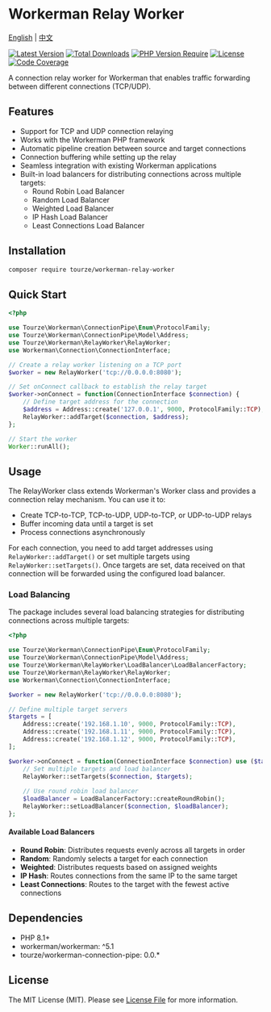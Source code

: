 # Workerman Relay Worker

[English](README.md) | [中文](README.zh-CN.md)

[![Latest Version](https://img.shields.io/packagist/v/tourze/workerman-relay-worker.svg?style=flat-square)](https://packagist.org/packages/tourze/workerman-relay-worker)
[![Total Downloads](https://img.shields.io/packagist/dt/tourze/workerman-relay-worker.svg?style=flat-square)](https://packagist.org/packages/tourze/workerman-relay-worker)
[![PHP Version Require](https://img.shields.io/packagist/php-v/tourze/workerman-relay-worker.svg?style=flat-square)](https://packagist.org/packages/tourze/workerman-relay-worker)
[![License](https://img.shields.io/packagist/l/tourze/workerman-relay-worker.svg?style=flat-square)](https://packagist.org/packages/tourze/workerman-relay-worker)
[![Code Coverage](https://img.shields.io/codecov/c/github/tourze/php-monorepo/master.svg?style=flat-square)](https://codecov.io/gh/tourze/php-monorepo)

A connection relay worker for Workerman that enables traffic forwarding between different connections (TCP/UDP).

## Features

- Support for TCP and UDP connection relaying
- Works with the Workerman PHP framework
- Automatic pipeline creation between source and target connections
- Connection buffering while setting up the relay
- Seamless integration with existing Workerman applications
- Built-in load balancers for distributing connections across multiple targets:
  - Round Robin Load Balancer
  - Random Load Balancer
  - Weighted Load Balancer
  - IP Hash Load Balancer
  - Least Connections Load Balancer

## Installation

```bash
composer require tourze/workerman-relay-worker
```

## Quick Start

```php
<?php

use Tourze\Workerman\ConnectionPipe\Enum\ProtocolFamily;
use Tourze\Workerman\ConnectionPipe\Model\Address;
use Tourze\Workerman\RelayWorker\RelayWorker;
use Workerman\Connection\ConnectionInterface;

// Create a relay worker listening on a TCP port
$worker = new RelayWorker('tcp://0.0.0.0:8080');

// Set onConnect callback to establish the relay target
$worker->onConnect = function(ConnectionInterface $connection) {
    // Define target address for the connection
    $address = Address::create('127.0.0.1', 9000, ProtocolFamily::TCP);
    RelayWorker::addTarget($connection, $address);
};

// Start the worker
Worker::runAll();
```

## Usage

The RelayWorker class extends Workerman's Worker class and provides a connection relay mechanism. You can use it to:

- Create TCP-to-TCP, TCP-to-UDP, UDP-to-TCP, or UDP-to-UDP relays
- Buffer incoming data until a target is set
- Process connections asynchronously

For each connection, you need to add target addresses using `RelayWorker::addTarget()` or set multiple 
targets using `RelayWorker::setTargets()`. Once targets are set, data received on that connection will 
be forwarded using the configured load balancer.

### Load Balancing

The package includes several load balancing strategies for distributing connections across multiple targets:

```php
<?php

use Tourze\Workerman\ConnectionPipe\Enum\ProtocolFamily;
use Tourze\Workerman\ConnectionPipe\Model\Address;
use Tourze\Workerman\RelayWorker\LoadBalancer\LoadBalancerFactory;
use Tourze\Workerman\RelayWorker\RelayWorker;
use Workerman\Connection\ConnectionInterface;

$worker = new RelayWorker('tcp://0.0.0.0:8080');

// Define multiple target servers
$targets = [
    Address::create('192.168.1.10', 9000, ProtocolFamily::TCP),
    Address::create('192.168.1.11', 9000, ProtocolFamily::TCP),
    Address::create('192.168.1.12', 9000, ProtocolFamily::TCP),
];

$worker->onConnect = function(ConnectionInterface $connection) use ($targets) {
    // Set multiple targets and load balancer
    RelayWorker::setTargets($connection, $targets);
    
    // Use round robin load balancer
    $loadBalancer = LoadBalancerFactory::createRoundRobin();
    RelayWorker::setLoadBalancer($connection, $loadBalancer);
};
```

#### Available Load Balancers

- **Round Robin**: Distributes requests evenly across all targets in order
- **Random**: Randomly selects a target for each connection
- **Weighted**: Distributes requests based on assigned weights
- **IP Hash**: Routes connections from the same IP to the same target
- **Least Connections**: Routes to the target with the fewest active connections

## Dependencies

- PHP 8.1+
- workerman/workerman: ^5.1
- tourze/workerman-connection-pipe: 0.0.*

## License

The MIT License (MIT). Please see [License File](LICENSE) for more information.
